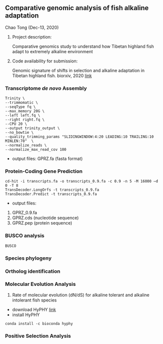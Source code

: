 ## Comparative genomic analysis of fish alkaline adaptation
 
Chao Tong
(Dec-13, 2020)
 
  
1. Project description:

    Comparative genomics study to understand how Tibetan highland fish adapt to extremely alkaline environment

2. Code availability for submission:

    Genomic signature of shifts in selection and alkaline adaptation in Tibetan highland fish. biorxiv, 2020 [link](https://www.biorxiv.org/content/10.1101/813501v1.full)

### Transcriptome *de novo* Assembly
```
Trinity \
--trimmomatic \
--seqType fq \
--max_memory 20G \
--left left.fq \
--right right.fq \
--CPU 20 \
--output trinity_output \
--no_bowtie \
--quality_trimming_params "SLIDINGWINDOW:4:20 LEADING:10 TRAILING:10 MINLEN:70"  \
--normalize_reads \
--normalize_max_read_cov 100
```

- output files: GPRZ.fa (fasta format)

### Protein-Coding Gene Prediction

```
cd-hit -i transcripts.fa -o transcripts_0.9.fa -c 0.9 -n 5 -M 16000 –d 0 -T 8
TransDecoder.LongOrfs -t transcripts_0.9.fa
TransDecoder.Predict -t transcripts_0.9.fa
```

- output files:
1. GPRZ_0.9.fa
2. GPRZ.cds (nucleotide sequence)
3. GPRZ.pep (protein sequence)

### BUSCO analysis

```
BUSCO
```


### Species phylogeny




### Ortholog identification




### Molecular Evolution Analysis
1. Rate of molecular evolution (dN/dS) for alkaline tolerant and alkaline intolerant fish species
- download HyPHY [link](http://www.hyphy.org/)
- install HyPHY
```
conda install -c bioconda hyphy
```




### Positive Selection Analysis

